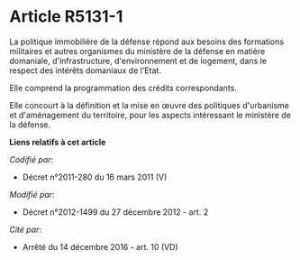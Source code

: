 # Article R5131-1

La politique immobilière de la défense répond aux besoins des formations militaires et autres organismes du ministère de la
défense en matière domaniale, d'infrastructure, d'environnement et de logement, dans le respect des intérêts domaniaux de
l'Etat. 

Elle comprend la programmation des crédits correspondants. 

Elle concourt à la définition et la mise en œuvre des politiques d'urbanisme et d'aménagement du territoire, pour les aspects
intéressant le ministère de la défense.

**Liens relatifs à cet article**

_Codifié par_:

  - Décret n°2011-280 du 16 mars 2011 (V)

_Modifié par_:

  - Décret n°2012-1499 du 27 décembre 2012 - art. 2

_Cité par_:

  - Arrêté du 14 décembre 2016 - art. 10 (VD)
